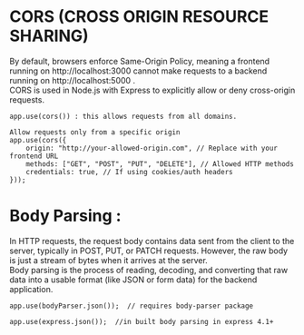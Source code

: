# CORS (CROSS ORIGIN RESOURCE SHARING)
By default, browsers enforce Same-Origin Policy, meaning a frontend running on http://localhost:3000 cannot make requests to a backend running on http://localhost:5000 . <br>
CORS is used in Node.js with Express to explicitly allow or deny cross-origin requests.
```
app.use(cors()) : this allows requests from all domains.
```
```
Allow requests only from a specific origin
app.use(cors({
    origin: "http://your-allowed-origin.com", // Replace with your frontend URL
    methods: ["GET", "POST", "PUT", "DELETE"], // Allowed HTTP methods
    credentials: true, // If using cookies/auth headers
}));
```

# Body Parsing : 
In HTTP requests, the request body contains data sent from the client to the server, typically in POST, PUT, or PATCH requests.
However, the raw body is just a stream of bytes when it arrives at the server.<br> Body parsing is the process of reading, decoding, and converting that raw data into a usable format (like JSON or form data) for the backend application.
```
app.use(bodyParser.json());  // requires body-parser package
```
```
app.use(express.json());  //in built body parsing in express 4.1+
```